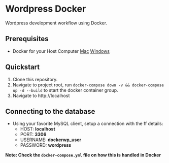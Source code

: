 # Wordpress Docker
Wordpress development workflow using Docker.

## Prerequisites
- Docker for your Host Computer [Mac](https://docs.docker.com/docker-for-mac/install/) [Windows](https://docs.docker.com/docker-for-windows/install/)

## Quickstart
1. Clone this repository.
2. Navigate to project root, run `docker-compose down -v && docker-compose up -d --build` to start the docker container group.
3. Navigate to http://localhost

## Connecting to the database
- Using your favorite MySQL client, setup a connection with the ff details:
    - HOST: **localhost**
    - PORT: **3306**
    - USERNAME: **dockerwp_user**
    - PASSWORD: **wordpress**

**Note: Check the `docker-compose.yml` file on how this is handled in Docker**
